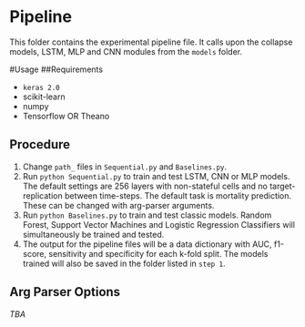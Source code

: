 # Pipeline

This folder contains the experimental pipeline file. It calls upon the collapse models, LSTM, MLP and CNN modules from the `models` folder.

#Usage
##Requirements
* `keras 2.0`
* scikit-learn
* numpy
* Tensorflow OR Theano

## Procedure
1. Change `path_` files in `Sequential.py` and `Baselines.py`. 
2. Run `python Sequential.py` to train and test LSTM, CNN or MLP models. 
The default settings are 256 layers with non-stateful cells and no target-replication between time-steps. 
The default task is mortality prediction.
These can be changed with arg-parser arguments.
3. Run `python Baselines.py` to train and test classic models. Random Forest, Support Vector Machines and 
Logistic Regression Classifiers will simultaneously be trained and tested. 
4. The output for the pipeline files will be a data dictionary with AUC, f1-score, sensitivity and specificity 
for each k-fold split. The models trained will also be saved in the folder listed in `step 1`. 

## Arg Parser Options ##

_TBA_
